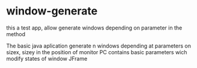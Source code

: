 # window-generate
this a test app, allow generate windows depending on parameter in the method

The basic java aplication generate n windows depending at parameters on sizex, sizey in the position of monitor PC
contains basic parameters wich modify states of window JFrame
